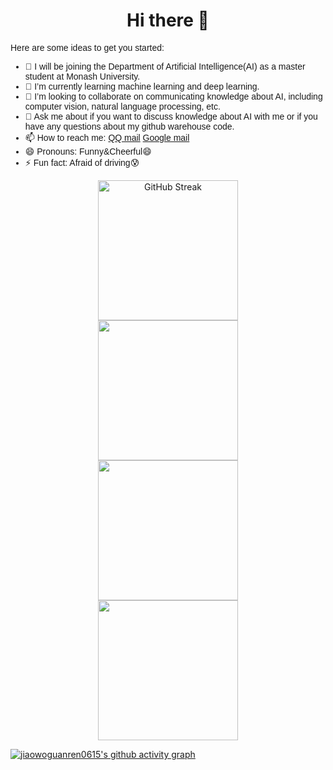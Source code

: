 <h1 align="center">Hi there 👋</h1>

<!--
**jiaowoguanren0615/jiaowoguanren0615** is a ✨ _special_ ✨ repository because its `README.md` (this file) appears on your GitHub profile.
[![GitHub Streak](https://streak-stats.demolab.com/?user=jiaowoguanren0615)](https://git.io/streak-stats)
-->

<span style="font-family: Arial, sans-serif;">
  Here are some ideas to get you started:
  
  - 🔭 I will be joining the Department of Artificial Intelligence(AI) as a master student at Monash University.
  - 🌱 I’m currently learning machine learning and deep learning.
  - 👯 I’m looking to collaborate on communicating knowledge about AI, including computer vision, natural language processing, etc.
  - 💬 Ask me about if you want to discuss knowledge about AI with me or if you have any questions about my github warehouse code.
  - 📫 How to reach me: [QQ mail](1105374939@qq.com) [Google mail](huangshuqi0615@gmail.com)
  - 😄 Pronouns: Funny&Cheerful😄
  - ⚡ Fun fact: Afraid of driving😰
</span>

<div align="center">
  <img height="224px" src="https://streak-stats.demolab.com/?user=jiaowoguanren0615" alt="GitHub Streak">
</div>

<div align="center"> 
  <img height="224px" src="https://github-readme-stats.vercel.app/api?username=jiaowoguanren0615&hide_title=true&hide_border=true&show_icons=trueline_height=32&text_color=000&icon_color=000&bg_color=0,ea6161,ffc64d,fffc4d,52fa5a&theme=graywhite" /> 
</div>

<div align="center"> 
  <img height="224px" src="https://github-readme-stats.vercel.app/api/top-langs/?username=jiaowoguanren0615&hide_title=true&hide_border=true&layout=compact&langs_count=12&text_color=000&icon_color=fff&bg_color=0,52fa5a,4dfcff,c64dff&theme=graywhite" /> 
</div>

<div align="center"> <img height="224px" src="https://github-profile-trophy.vercel.app/?username=jiaowoguanren0615" /> </div>

[![jiaowoguanren0615's github activity graph](https://github-readme-activity-graph.vercel.app/graph?username=jiaowoguanren0615&theme=dracula)](https://github.com/ashutosh00710/github-readme-activity-graph)
